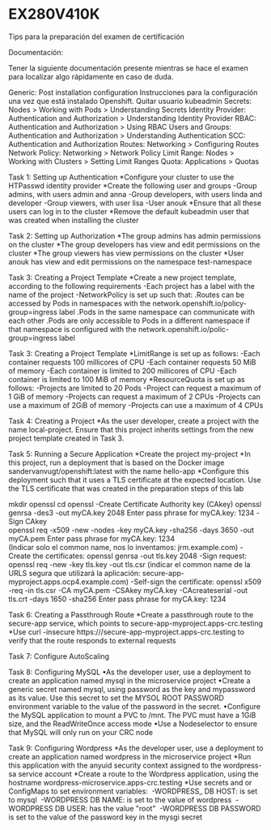 # EX280V410K
Tips para la preparación del examen de certificación


Documentación:

Tener la siguiente documentación presente mientras se hace el examen para localizar algo rápidamente en caso de duda.

Generic: Post installation configuration
    Instrucciones para la configuración una vez que está instalado Openshift. 
    Quitar usuario kubeadmin
Secrets: Nodes > Working with Pods > Understanding Secrets
Identity Provider: Authentication and Authorization > Understanding Identity Provider
RBAC: Authentication and Authorization > Using RBAC
Users and Groups: Authentication and Authorization > Understanding Authentication
SCC: Authentication and Authorization
Routes: Networking > Configuring Routes
Network Policy: Networking > Network Policy
Limit Range: Nodes > Working with Clusters > Setting Limit Ranges
Quota: Applications > Quotas

Task 1: Setting up Authentication
    *Configure your cluster to use the HTPasswd identity provider
    *Create the following user and groups
      -Group admins, with users admin and anna
      -Group developers, with users linda and developer
      -Group viewers, with user lisa
      -User anouk
    *Ensure that all these users can log in to the cluster
    *Remove the default kubeadmin user that was created when installing the cluster

Task 2: Setting up Authorization
    *The group admins has admin permissions on the cluster
    *The group developers has view and edit permissions on the cluster
    *The group viewers has view permissions on the cluster
    *User anouk has view and edit permissions on the namespace test-namespace

Task 3: Creating a Project Template
    *Create a new project template, according to the following requirements
      -Each project has a label with the name of the project
      -NetworkPolicy is set up such that:
        .Routes can be accessed by Pods in namespaces with the network.openshift.io/policy-group=ingress label
        .Pods in the same namespace can communicate with each other
        .Pods are only accessible to Pods in a different namespace if that namespace is configured with the network.openshift.io/polic-group=ingress label

Task 3: Creating a Project Template
    *LimitRange is set up as follows:
      -Each container requests 100 millicores of CPU
      -Each container requests 50 MiB of memory
      -Each container is limited to 200 millicores of CPU
      -Each container is limited to 100 MiB of memory
    *ResourceQuota is set up as follows:
      -Projects are limited to 20 Pods
      -Project can request a maximum of 1 GiB of memory
      -Projects can request a maximum of 2 CPUs
      -Projects can use a maximum of 2GiB of memory
      -Projects can use a maximum of 4 CPUs 

Task 4: Creating a Project
    *As the user developer, create a project with the name local-project. Ensure that this project inherits settings from the new project template created in Task 3.    

Task 5: Running a Secure Application
  *Create the project my-project
  *In this project, run a deployment that is based on the Docker image sandervanvugt/openshift:latest with the name hello-app
  *Configure this deployment such that it uses a TLS certificate at the expected location. Use the TLS certificate that was created in the preparation steps of this lab
  
  mkdir openssl
  cd openssl
  -Create Certificate Authority key (CAkey)
    openssl genrsa -des3 -out myCA.key 2048
    Enter pass phrase for myCA.key: 1234 
  -Sign CAkey  
    openssl req -x509 -new -nodes -key myCA.key -sha256 -days 3650 -out myCA.pem
    Enter pass phrase for myCA.key: 1234  
   (Indicar solo el common name, nos lo inventamos: jrm.example.com)
  -Create the certificates:
    openssl genrsa -out tls.key 2048
  -Sign request:
    openssl req -new -key tls.key -out tls.csr
    (indicar el common name de la URLS segura que utilizará la aplicación: secure-app-myproject.apps.ocp4.example.com)
  -Self-sign the certificate:
    openssl x509 -req -in tls.csr -CA myCA.pem -CSAkey myCA.key -CAcreateserial -out tls.crt -days 1650 -sha256
    Enter pass phrase for myCA.key: 1234 
  
Task 6: Creating a Passthrough Route
    *Create a passthrough route to the secure-app service, which points to secure-app-myproject.apps-crc.testing
    *Use curl -insecure https:///secure-app-myproject.apps-crc.testing to verify that the route responds to external requests

Task 7: Configure AutoScaling
    

Task 8: Configuring MySQL
    •As the developer user, use a deployment to create an application named mysql in the microservice project
    •Create a generic secret named mysql, using password as the key and mypassword as its value. Use this secret to set the MYSOL ROOT PASSWORD environment variable to the value of the password in the secret.
    •Configure the MySQL application to mount a PVC to /mnt. The PVC must have a 1GiB size, and the ReadWriteOnce access mode
    •Use a Nodeselector to ensure that MySQL will only run on your CRC node

Task 9: Configuring Wordpress
    *As the developer user, use a deployment to create an application named wordpress in the microservice project
    *Run this application with the anyuid security context assigned to the wordpress-sa service account
    *Create a route to the Wordpress application, using the hostname wordpress-microservice.apps-crc.testing
    *Use secrets and or ConfigMaps to set environment variables:
    ﻿﻿  -WORDPRESS_ DB HOST: is set to mysql
    ﻿﻿  -WORDPRESS DB NAME: is set to the value of wordpress
    ﻿﻿  -WORDPRESS DB USER: has the value "root"
    ﻿﻿  -WORDPRESS DB PASSWORD is set to the value of the password key in the mysgi secret

